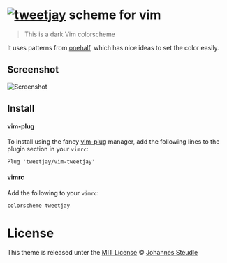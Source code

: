 # [![tweetjay][avatar]](https://github.com/tweetjay) scheme for vim

> This is a dark Vim colorscheme

It uses patterns from [onehalf](https://github.com/sonph/onehalf/tree/master/vim), which has nice ideas to set the color easily.

## Screenshot

![Screenshot](https://user-images.githubusercontent.com/234182/54509973-d49dd880-494b-11e9-833b-010463b6081b.jpg)

## Install

#### vim-plug

To install using the fancy [vim-plug](https://github.com/junegunn/vim-plug) manager, add the following lines to the plugin section in your `vimrc`:

```vim
Plug 'tweetjay/vim-tweetjay'
```

#### vimrc

Add the following to your `vimrc`:

```vim
colorscheme tweetjay
```

# License

This theme is released unter the [MIT License][mit-license]
© [Johannes Steudle][author]

[mit-license]:   https://opensource.org/licenses/MIT
[author]:        https://github.com/tweetjay
[avatar]:        https://avatars3.githubusercontent.com/u/234182?s=40&v=4
[license-badge]: https://img.shields.io/badge/license-MIT-007EC7.svg?style=flat-square
